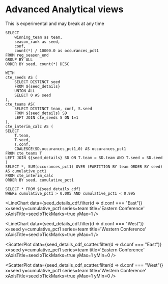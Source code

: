 # Advanced Analytical views 

This is experimental and may break at any time

```seed_details
SELECT
    winning_team as team,
    season_rank as seed,
    conf,
    count(*) / 10000.0 as occurances_pct1
FROM reg_season_end
GROUP BY ALL
ORDER BY seed, count(*) DESC
```

```seed_details_cdf
WITH 
cte_seeds AS (
    SELECT DISTINCT seed
    FROM ${seed_details}
    UNION ALL
    SELECT 0 AS seed
),
cte_teams AS(
    SELECT DISTINCT team, conf, S.seed
    FROM ${seed_details} SD
    LEFT JOIN cte_seeds S ON 1=1
),
cte_interim_calc AS (
SELECT 
    T.team, 
    T.seed, 
    T.conf, 
    COALESCE(SD.occurances_pct1,0) AS occurances_pct1
FROM cte_teams T
LEFT JOIN ${seed_details} SD ON T.team = SD.team AND T.seed = SD.seed
)
SELECT *, SUM(occurances_pct1) OVER (PARTITION BY team ORDER BY seed) AS cumulative_pct1
FROM cte_interim_calc
ORDER BY seed, cumulative_pct1
```

```seed_details_cdf_scatter
SELECT * FROM ${seed_details_cdf}
WHERE cumulative_pct1 > 0.005 AND cumulative_pct1 < 0.995
```

<LineChart 
    data={seed_details_cdf.filter(d => d.conf === "East")}  
    x=seed 
    y=cumulative_pct1
    series=team
    title='Eastern Conference'
    xAxisTitle=seed
    xTickMarks=true
    yMax=1
/>

<LineChart 
    data={seed_details_cdf.filter(d => d.conf === "West")}  
    x=seed 
    y=cumulative_pct1
    series=team
    title='Western Conference'
    xAxisTitle=seed
    xTickMarks=true
    yMax=1
/>

<ScatterPlot 
    data={seed_details_cdf_scatter.filter(d => d.conf === "East")}  
    x=seed 
    y=cumulative_pct1
    series=team
    title='Eastern Conference'
    xAxisTitle=seed
    xTickMarks=true
    yMax=1
    yMin=0
/>

<ScatterPlot 
    data={seed_details_cdf_scatter.filter(d => d.conf === "West")}  
    x=seed 
    y=cumulative_pct1
    series=team
    title='Western Conference'
    xAxisTitle=seed
    xTickMarks=true
    yMax=1
    yMin=0
/>